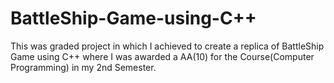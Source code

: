 # BattleShip-Game-using-C++
This was graded project in which I achieved to create a replica of BattleShip Game using C++ where I was awarded a AA(10) for the Course(Computer Programming) in my 2nd Semester.
